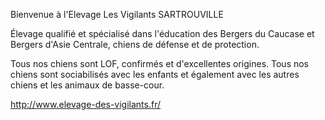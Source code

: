 Bienvenue à l'Elevage
Les Vigilants SARTROUVILLE

Élevage qualifié et spécialisé dans l'éducation
des Bergers du Caucase et Bergers d'Asie Centrale, chiens de défense et de protection.

Tous nos chiens sont LOF, confirmés et d'excellentes origines.
Tous nos chiens sont sociabilisés avec les enfants et également avec les autres chiens et les animaux de basse-cour.

http://www.elevage-des-vigilants.fr/